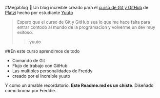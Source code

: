 #Megablog 🦁
Un blog increible creado para el [curso de Git y GitHub](https://platzi.com/clases/git-github/) de [Platzi](https://platzi.com/)  hecho por estudiante [Yuuto](https://platzi.com/p/yuuto/)
>Espero que el curso de Git y GitHub sea lo que me hace falta para entrar contodo al mundo de la programacion y volverme un dev muy exitoso.
>>yuuto

##En este curso aprendimos de todo 
* Comando de Git
* Flujo de trabajo con GitHub
* Las multiples personalidades de Freddy
* creado por el increible yuuto

Y como un amable recordatorio. **Este Readme.md es un chiste**. Diseñado como broma por Freddie.